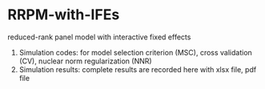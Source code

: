 # RRPM-with-IFEs
reduced-rank panel model with interactive fixed effects

1. Simulation codes: for model selection criterion (MSC), cross validation (CV), nuclear norm regularization (NNR)
2. Simulation results: complete results are recorded here with xlsx file, pdf file

